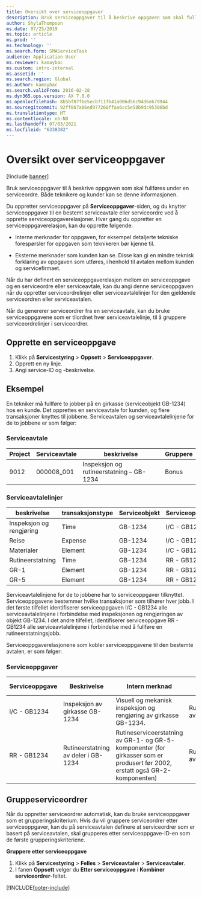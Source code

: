 ```yaml
---
title: Oversikt over serviceoppgaver
description: Bruk serviceoppgaver til å beskrive oppgaven som skal fullføres under en serviceordre. Både teknikere og kunder kan se denne informasjonen.
author: ShylaThompson
ms.date: 07/25/2019
ms.topic: article
ms.prod: ''
ms.technology: ''
ms.search.form: SMAServiceTask
audience: Application User
ms.reviewer: kamaybac
ms.custom: intro-internal
ms.assetid: ''
ms.search.region: Global
ms.author: kamaybac
ms.search.validFrom: 2016-02-28
ms.dyn365.ops.version: AX 7.0.0
ms.openlocfilehash: 8b5bf87fbe5ecb711f641a006d56c94d6e679944
ms.sourcegitcommit: 92ff867a06ed977268ffaa6cc5e58b9dc95306bd
ms.translationtype: HT
ms.contentlocale: nb-NO
ms.lasthandoff: 07/03/2021
ms.locfileid: "6338382"
---
```

# <a name="service-tasks-overview"></a>Oversikt over serviceoppgaver

[!include [banner](../includes/banner.md)]

Bruk serviceoppgaver til å beskrive oppgaven som skal fullføres under en serviceordre.
Både teknikere og kunder kan se denne informasjonen.

Du oppretter serviceoppgaver på **Serviceoppgaver**-siden, og du knytter serviceoppgaver til en bestemt serviceavtale eller serviceordre ved å opprette serviceoppgaverelasjoner. Hver gang du oppretter en serviceoppgaverelasjon, kan du opprette følgende:

-  Interne merknader for oppgaven, for eksempel detaljerte tekniske forespørsler for oppgaven som teknikeren bør kjenne til.

-  Eksterne merknader som kunden kan se. Disse kan gi en mindre teknisk forklaring av oppgaven som utføres, i henhold til avtalen mellom kunden og servicefirmaet.

Når du har definert en serviceoppgaverelasjon mellom en serviceoppgave og en serviceordre eller serviceavtale, kan du angi denne serviceoppgaven når du oppretter serviceordrelinjer eller serviceavtalelinjer for den gjeldende serviceordren eller serviceavtalen.

Når du genererer serviceordrer fra en serviceavtale, kan du bruke serviceoppgavene som er tilordnet hver serviceavtalelinje, til å gruppere serviceordrelinjer i serviceordrer.

## <a name="create-a-service-task"></a>Opprette en serviceoppgave

1. Klikk på **Servicestyring** \> **Oppsett** \> **Serviceoppgaver**.
2. Opprett en ny linje.
3. Angi service-ID og -beskrivelse.

## <a name="example"></a>Eksempel

En tekniker må fullføre to jobber på en girkasse (serviceobjekt GB-1234) hos en kunde. Det opprettes en serviceavtale for kunden, og flere transaksjoner knyttes til jobbene. Serviceavtalen og serviceavtalelinjene for de to jobbene er som følger:

### <a name="service-agreement"></a>Serviceavtale

| Project | Serviceavtale | beskrivelse                                  | Gruppere   |
|---------|-------------------|----------------------------------------------|---------|
| 9012    | 000008\_001       | Inspeksjon og rutineerstatning – GB-1234 | Bonus |

### <a name="service-agreement-lines"></a>Serviceavtalelinjer

| beskrivelse             | transaksjonstype | Serviceobjekt | Serviceoppgave |
|-------------------------|------------------|----------------|--------------|
| Inspeksjon og rengjøring | Time             | GB-1234        | I/C - GB1234 |
| Reise                  | Expense          | GB-1234        | I/C - GB1234 |
| Materialer               | Element             | GB-1234        | I/C - GB1234 |
| Rutineerstatning     | Time             | GB-1234        | RR - GB1234  |
| GR-1                    | Element             | GB-1234        | RR - GB1234  |
| GR-5                    | Element             | GB-1234        | RR - GB1234  |

Serviceavtalelinjene for de to jobbene har to serviceoppgaver tilknyttet. Serviceoppgavene bestemmer hvilke transaksjoner som tilhører hver jobb. I det første tilfellet identifiserer serviceoppgaven I/C - GB1234 alle serviceavtalelinjene i forbindelse med inspeksjonen og rengjøringen av objekt GB-1234. I det andre tilfellet, identifiserer serviceoppgave RR - GB1234 alle serviceavtalelinjene i forbindelse med å fullføre en rutineerstatningsjobb.

Serviceoppgaverelasjonene som kobler serviceoppgavene til den bestemte avtalen, er som følger:

### <a name="service-tasks"></a>Serviceoppgaver

| Serviceoppgave | Beskrivelse                             | Intern merknad                                                                                                                 | Ekstern merknad                 |
|--------------|-----------------------------------------|-------------------------------------------------------------------------------------------------------------------------------|-------------------------------|
| I/C - GB1234 | Inspeksjon av girkasse GB-1234           | Visuell og mekanisk inspeksjon og rengjøring av girkasse GB-1234.                                                              | Rutineinspeksjon av girkasse |
| RR - GB1234  | Rutineerstatning av deler i GB-1234 | Rutineserviceerstatning av GR-1- og GR-5-komponenter (for girkasser som er produsert før 2002, erstatt også GR-2-komponenten) | Rutineerstatning av deler  |

## <a name="group-service-orders"></a>Gruppeserviceordrer

Når du oppretter serviceordrer automatisk, kan du bruke serviceoppgaver som et grupperingskriterium. Hvis du vil gruppere serviceordrer etter serviceoppgaver, kan du på serviceavtalen definere at serviceordrer som er basert på serviceavtalen, skal grupperes etter serviceoppgave-ID-en som de første grupperingskriteriene.

**Gruppere etter serviceoppgave**

1. Klikk på **Servicestyring** \> **Felles** \> **Serviceavtaler** \> **Serviceavtaler**.
2. I fanen **Oppsett** velger du **Etter serviceoppgave** i **Kombiner serviceordrer**-feltet.




[!INCLUDE[footer-include](../../includes/footer-banner.md)]